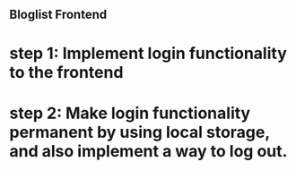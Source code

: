 ## Bloglist Frontend

# step 1: Implement login functionality to the frontend

# step 2: Make login functionality permanent by using local storage, and also implement a way to log out.